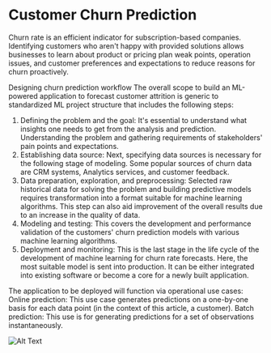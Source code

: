 # **Customer Churn Prediction**

Churn rate is an efficient indicator for subscription-based companies. Identifying customers who aren't happy with provided solutions allows businesses to learn about product or pricing plan weak points, operation issues, and customer preferences and expectations to reduce reasons for churn proactively.

Designing churn prediction workflow
The overall scope to build an ML-powered application to forecast customer attrition is generic to standardized ML project structure that includes the following steps:

1. Defining the problem and the goal: It's essential to understand what insights one needs to get from the analysis and prediction. Understanding the problem and gathering requirements of stakeholders' pain points and expectations.
2. Establishing data source: Next, specifying data sources is necessary for the following stage of modeling. Some popular sources of churn data are CRM systems, Analytics services, and customer feedback.
3. Data preparation, exploration, and preprocessing: Selected raw historical data for solving the problem and building predictive models requires transformation into a format suitable for machine learning algorithms. This step can also aid improvement of the overall results due to an increase in the quality of data.
4. Modeling and testing: This covers the development and performance validation of the customers' churn prediction models with various machine learning algorithms.
5. Deployment and monitoring: This is the last stage in the life cycle of the development of machine learning for churn rate forecasts. Here, the most suitable model is sent into production. It can be either integrated into existing software or become a core for a newly built application.


The application to be deployed will function via operational use cases:
Online prediction: This use case generates predictions on a one-by-one basis for each data point (in the context of this article, a customer).
Batch prediction: This use is for generating predictions for a set of observations instantaneously.

![Alt Text](streamlit-app.gif)
